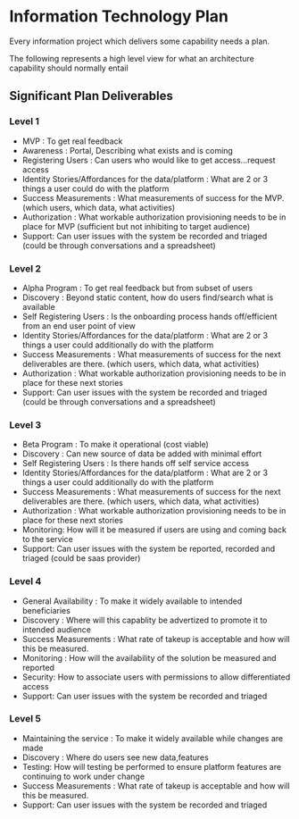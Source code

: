 # Information Technology Plan

Every information project which delivers some capability needs a plan.

The following represents a high level view for what an architecture capability should normally entail

## Significant Plan Deliverables

### Level 1
- MVP : To get real feedback
- Awareness : Portal, Describing what exists and is coming
- Registering Users : Can users who would like to get access...request access
- Identity Stories/Affordances for the data/platform : What are 2 or 3 things a user could do with the platform
- Success Measurements : What measurements of success for the MVP. (which users, which data, what activities)
- Authorization : What workable authorization provisioning needs to be in place for MVP (sufficient but not inhibiting to target audience) 
- Support: Can user issues with the system be recorded and triaged  (could be through conversations and a spreadsheet)

### Level 2
- Alpha Program : To get real feedback but from subset of users
- Discovery : Beyond static content, how do users find/search what is available 
- Self Registering Users : Is the onboarding process hands off/efficient from an end user point of view
- Identity Stories/Affordances for the data/platform : What are 2 or 3 things a user could additionally do with the platform
- Success Measurements : What measurements of success for the next deliverables are there. (which users, which data, what activities)
- Authorization : What workable authorization provisioning needs to be in place for these next stories
- Support: Can user issues with the system be recorded and triaged  (could be through conversations and a spreadsheet)
 
### Level 3
- Beta Program : To make it operational (cost viable)
- Discovery : Can new source of data be added with minimal effort 
- Self Registering Users : Is there hands off self service access 
- Identity Stories/Affordances for the data/platform : What are 2 or 3 things a user could additionally do with the platform
- Success Measurements : What measurements of success for the next deliverables are there. (which users, which data, what activities)
- Authorization : What workable authorization provisioning needs to be in place for these next stories
- Monitoring: How will it be measured if users are using and coming back to the service
- Support: Can user issues with the system be reported, recorded and triaged (could be saas provider)

### Level 4
- General Availability : To make it widely available to intended beneficiaries
- Discovery : Where will this capablity be advertized to promote it to intended audience
- Success Measurements : What rate of takeup is acceptable and how will this be measured.
- Monitoring : How will the availability of the solution be measured and reported
- Security: How to associate users with permissions to allow differentiated access
- Support: Can user issues with the system be recorded and triaged

### Level 5
- Maintaining the service : To make it widely available while changes are made
- Discovery : Where do users see new data,features
- Testing: How will testing be performed to ensure platform features are continuing to work under change
- Success Measurements : What rate of takeup is acceptable and how will this be measured.
- Support: Can user issues with the system be recorded and triaged